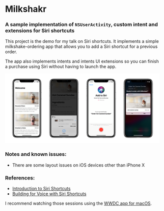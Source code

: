 # Milkshakr

### A sample implementation of `NSUserActivity`, custom intent and extensions for Siri shortcuts

This project is the demo for my talk on Siri shortcuts. It implements a simple milkshake-ordering app that allows you to add a Siri shortcut for a previous order.

The app also implements intents and intents UI extensions so you can finish a purchase using Siri without having to launch the app.

![](./SideBySide.png)

### Notes and known issues:

- There are some layout issues on iOS devices other than iPhone X

### References:

- [Introduction to Siri Shortcuts](https://developer.apple.com/wwdc18/211)
- [Building for Voice with Siri Shortcuts](https://developer.apple.com/wwdc18/214)

I recommend watching those sessions using the [WWDC app for macOS](https://github.com/insidegui/WWDC).